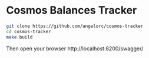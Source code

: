 # Cosmos Balances Tracker

```bash
git clone https://github.com/angelorc/cosmos-tracker
cd cosmos-tracker
make build
```

Then open your browser http://localhost:8200/swagger/